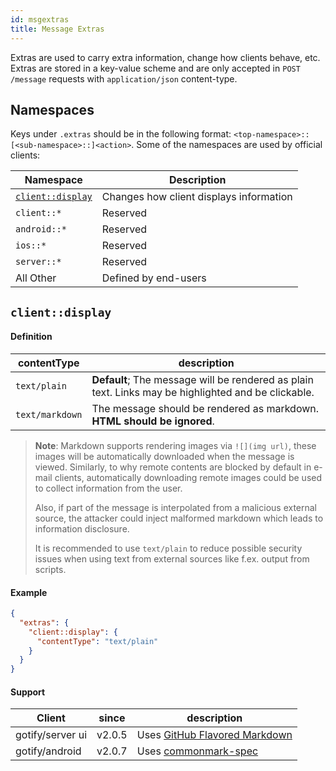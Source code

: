 ```yaml
---
id: msgextras
title: Message Extras
---
```


Extras are used to carry extra information, change how clients behave, etc.
Extras are stored in a key-value scheme and are only accepted in `POST /message` requests with `application/json` content-type.

## Namespaces

Keys under `.extras` should be in the following format: `<top-namespace>::[<sub-namespace>::]<action>`.
Some of the namespaces are used by official clients:

| Namespace                            | Description                             |
| ------------------------------------ | --------------------------------------- |
| [`client::display`](#client-display) | Changes how client displays information |
| `client::*`                          | Reserved                                |
| `android::*`                         | Reserved                                |
| `ios::*`                             | Reserved                                |
| `server::*`                          | Reserved                                |
| All Other                            | Defined by end-users                    |

## `client::display`

#### Definition

| contentType     | description                                                                                         |
| --------------- | --------------------------------------------------------------------------------------------------- |
| `text/plain`    | **Default**; The message will be rendered as plain text. Links may be highlighted and be clickable. |
| `text/markdown` | The message should be rendered as markdown. **HTML should be ignored**.                             |

> **Note**: Markdown supports rendering images via `![](img url)`,
> these images will be automatically downloaded when the message is viewed.
> Similarly, to why remote contents are blocked by default in e-mail clients,
> automatically downloading remote images could be used to collect information from the user.
>
> Also, if part of the message is interpolated from a malicious external source,
> the attacker could inject malformed markdown which leads to information disclosure.
>
> It is recommended to use `text/plain` to reduce possible security issues
> when using text from external sources like f.ex. output from scripts.

#### Example

```json
{
  "extras": {
    "client::display": {
      "contentType": "text/plain"
    }
  }
}
```

#### Support

| Client           | since  | description                                                     |
| ---------------- | ------ | --------------------------------------------------------------- |
| gotify/server ui | v2.0.5 | Uses [GitHub Flavored Markdown](https://github.github.com/gfm/) |
| gotify/android   | v2.0.7 | Uses [commonmark-spec](https://spec.commonmark.org/0.28/)       |
